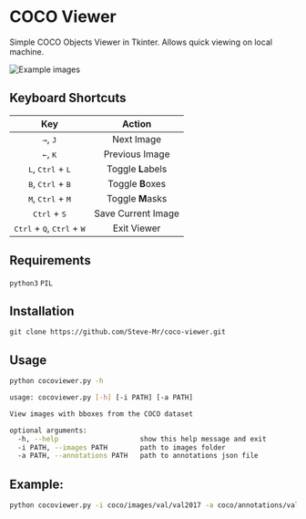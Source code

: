 # COCO Viewer

Simple COCO Objects Viewer in Tkinter. Allows quick viewing on local machine.

![Example images](assets/img1.png)

## Keyboard Shortcuts

| Key | Action |
|:-:|:-:|
| <kbd>→</kbd>, <kbd>J</kbd> | Next Image |
| <kbd>←</kbd>, <kbd>K</kbd> | Previous Image |
| <kbd>L</kbd>, <kbd>Ctrl</kbd> + <kbd>L</kbd> | Toggle **L**abels |
| <kbd>B</kbd>, <kbd>Ctrl</kbd> + <kbd>B</kbd> | Toggle **B**oxes |
| <kbd>M</kbd>, <kbd>Ctrl</kbd> + <kbd>M</kbd> | Toggle **M**asks |
| <kbd>Ctrl</kbd> + <kbd>S</kbd> | Save Current Image |
| <kbd>Ctrl</kbd> + <kbd>Q</kbd>, <kbd>Ctrl</kbd> + <kbd>W</kbd> | Exit Viewer |

## Requirements
`python3` `PIL`

## Installation

```
git clone https://github.com/Steve-Mr/coco-viewer.git
```

## Usage

```bash
python cocoviewer.py -h

usage: cocoviewer.py [-h] [-i PATH] [-a PATH]

View images with bboxes from the COCO dataset

optional arguments:
  -h, --help                    show this help message and exit
  -i PATH, --images PATH        path to images folder
  -a PATH, --annotations PATH   path to annotations json file
```

## Example:

```bash
python cocoviewer.py -i coco/images/val/val2017 -a coco/annotations/val/instances_val2017.json
```
